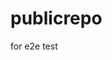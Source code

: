 # publicrepo
for e2e test























































































































































































































































































































































































































































































































































































































































































































































































































































































































































































































































































































































































































































































































































































































































































































































































































































































































































































































































































































































































































































































































































































































































































































































































































































































































































































































































































































































































































































































































































































































































































































































































































































































